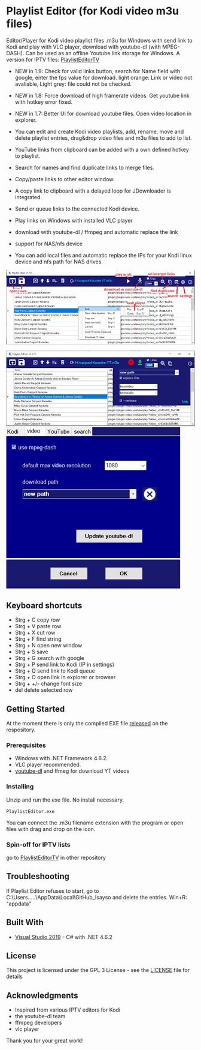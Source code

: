 # Playlist Editor (for Kodi video m3u files)
Editor/Player for Kodi video playlist files .m3u for Windows with send link to Kodi and play with VLC player, download with youtube-dl (with MPEG-DASH). Can be used as an offline Youtube link storage for Windows.
A version for IPTV files: [PlaylistEditorTV](https://github.com/Isayso/PlaylistEditorTV)

- NEW in 1.9: Check for valid links button, search for Name field with google, enter the fps value for download. 
light orange: Link or video not avaliable, Light grey: file could not be checked.

- NEW in 1.8: Force download of high framerate videos. Get youtube link with hotkey error fixed.
- NEW in 1.7: Better UI for download youtube files. Open video location in explorer.
- You can edit and create Kodi video playlists, add, rename, move and delete playlist entries, drag&drop video files and m3u files to add to list. 
- YouTube links from clipboard can be added with a own defined hotkey to playlist.
- Search for names and find duplicate links to merge files. 
- Copy/paste links to other editor window. 
- A copy link to clipboard with a delayed loop for JDownloader is integrated. 
- Send or queue links to the connected Kodi device.
- Play links on Windows with installed VLC player 
- download with youtube-dl / ffmpeg and automatic replace the link
- support for NAS/nfs device
- You can add local files and automatic replace the IPs for your Kodi linux device and nfs path for NAS drives.

![UI](playlistedit_help.png)


 ![UI](playlistedit2.png)
 ![UI](playlistedit3.png)



## Keyboard shortcuts
- Strg + C copy row
- Strg + V paste row
- Strg + X cut row
- Strg + F find string
- Strg + N open new window
- Strg + S save
- Strg + G search with google
- Strg + P send link to Kodi (IP in settings)
- Strg + Q send link to Kodi queue
- Strg + O open link in explorer or browser
- Strg + +/- change font size
- del delete selected row

## Getting Started

At the moment there is only the compiled EXE file [released](https://github.com/Isayso/PlaylistEditor/releases) on the respository. 


### Prerequisites

- Windows with .NET Framework 4.6.2. 
- VLC player recommended.
- [youtube-dl](https://github.com/ytdl-org/youtube-dl/releases) and ffmeg for download YT videos  



### Installing

Unzip and run the exe file. No install necessary.


```
PlaylistEditor.exe
```


You can connect the .m3u filename extension with the program or open files with drag and drop on the icon.




### Spin-off for IPTV lists

go to [PlaylistEditorTV](https://github.com/Isayso/PlaylistEditorTV) in other repository

## Troubleshooting

If Playlist Editor refuses to start, go to C:\Users\.....\AppData\Local\GitHub_Isayso and delete the entries. 
Win+R: "appdata"

## Built With

* [Visual Studio 2019](https://visualstudio.microsoft.com/) - C# with .NET 4.6.2


## License

This project is licensed under the GPL 3 License - see the [LICENSE](LICENSE) file for details

## Acknowledgments

* Inspired from various IPTV editors for Kodi
* the youtube-dl team
* ffmpeg developers
* vlc player

Thank you for your great work!

